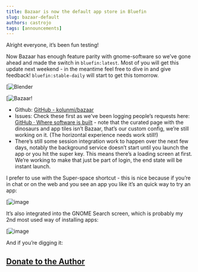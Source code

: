 ```yaml
---
title: Bazaar is now the default app store in Bluefin
slug: bazaar-default
authors: castrojo
tags: [announcements]
---
```


Alright everyone, it’s been fun testing!

Now Bazaar has enough feature parity with gnome-software so we’ve gone ahead and made the switch in `bluefin:latest`. Most of you will get this update next weekend - in the meantime feel free to dive in and give feedback! `bluefin:stable-daily` will start to get this tomorrow.

[![Blender](https://global.discourse-cdn.com/free1/uploads/univeral_blue/optimized/2X/f/f27454b850b7dc39d18cce600a1c083c305ce3a9_2_690x378.jpeg)

[![Bazaar!](https://global.discourse-cdn.com/free1/uploads/univeral_blue/optimized/2X/f/fdb021e6b34e4aa505ff38e77d05e15976ace052_2_690x388.jpeg)

- Github: [GitHub - kolunmi/bazaar](https://github.com/kolunmi/bazaar)
- Issues: Check these first as we’ve been logging people’s requests here: [GitHub · Where software is built](https://github.com/kolunmi/bazaar/issues) - note that the curated page with the dinosaurs and app tiles isn’t Bazaar, that’s our custom config, we’re still working on it. (The horizontal experience needs work still!)
- There’s still some session integration work to happen over the next few days, notably the background service doesn’t start until you launch the app or you hit the super key. This means there’s a loading screen at first. We’re working to make that just be part of login, the end state will be instant launch.

I prefer to use with the Super-space shortcut - this is nice because if you’re in chat or on the web and you see an app you like it’s an quick way to try an app:

[![image](https://global.discourse-cdn.com/free1/uploads/univeral_blue/optimized/2X/5/5e1f747aaf76d4bd74463bac61b3a8fe205fa3d8_2_690x477.jpeg)

It’s also integrated into the GNOME Search screen, which is probably my 2nd most used way of installing apps:

[![image](https://global.discourse-cdn.com/free1/uploads/univeral_blue/optimized/2X/e/e074a9095e7efbfcb02c9913481dbdf4e9a3c963_2_690x429.jpeg)

And if you’re digging it:

## [Donate to the Author](https://ko-fi.com/kolunmi)
